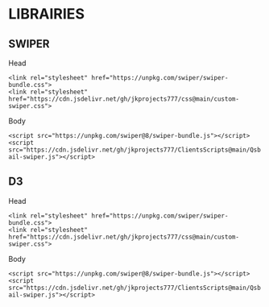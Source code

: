 # LIBRAIRIES

## SWIPER

Head

```<link rel="stylesheet" href="https://unpkg.com/swiper/swiper-bundle.css">```<br/>
```<link rel="stylesheet" href="https://cdn.jsdelivr.net/gh/jkprojects777/css@main/custom-swiper.css">```

Body

```<script src="https://unpkg.com/swiper@8/swiper-bundle.js"></script>```<br/>
```<script src="https://cdn.jsdelivr.net/gh/jkprojects777/ClientsScripts@main/Qsbail-swiper.js"></script>```


## D3

Head

```<link rel="stylesheet" href="https://unpkg.com/swiper/swiper-bundle.css">```<br/>
```<link rel="stylesheet" href="https://cdn.jsdelivr.net/gh/jkprojects777/css@main/custom-swiper.css">```

Body

```<script src="https://unpkg.com/swiper@8/swiper-bundle.js"></script>```<br/>
```<script src="https://cdn.jsdelivr.net/gh/jkprojects777/ClientsScripts@main/Qsbail-swiper.js"></script>```

